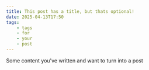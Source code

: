 ```yaml
---
title: This post has a title, but thats optional!
date: 2025-04-13T17:50
tags: 
    - tags
    - for
    - your
    - post
---
```

Some content you've written and want to turn into a post
